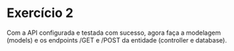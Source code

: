 # Exercício 2
Com a API configurada e testada com sucesso, agora faça a modelagem (models) e os endpoints /GET e /POST da entidade (controller e database).
